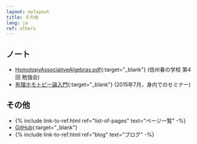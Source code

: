 ```yaml
---
layout: mylayout
title: その他
lang: ja
ref: others
---
```


<!-- ## Teaching Assistant -->
<!-- <a href="KS/KS.html">計算数学</a> -->

## ノート
- [HomotopyAssociativeAlgebras.pdf](notes/HomotopyAssociativeAlgebras.pdf){:target="_blank"}
  (信州春の学校 第4回 勉強会)
- [有理ホモトピー論入門](notes/RationalHomotopyTheory_seminar.pdf){:target="_blank"}
  (2015年7月，身内でのセミナー)

## その他
- {% include link-to-ref.html ref="list-of-pages" text="ページ一覧" -%}
- [GitHub](https://github.com/shwaka/homepage){:target="_blank"}
- {% include link-to-ref.html ref="blog" text="ブログ" -%}
